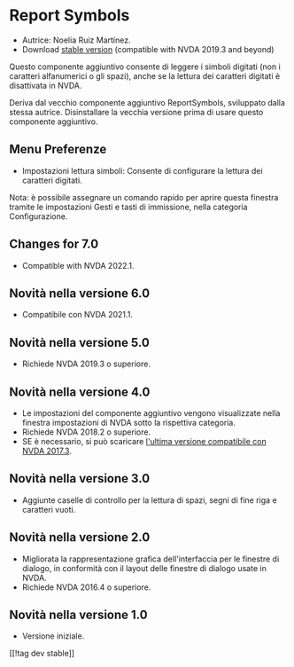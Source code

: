# Report Symbols #

*	Autrice: Noelia Ruiz Martínez.
*	Download [stable version][1] (compatible with NVDA 2019.3 and beyond)

Questo componente aggiuntivo consente di leggere i simboli digitati (non i
caratteri alfanumerici o gli spazi), anche se la lettura dei caratteri
digitati è disattivata in NVDA.

Deriva dal vecchio componente aggiuntivo  ReportSymbols, sviluppato dalla
stessa autrice. Disinstallare la vecchia versione prima di usare questo
componente aggiuntivo.

## Menu Preferenze ##
*	Impostazioni lettura simboli: Consente di configurare la lettura dei
  caratteri digitati.

Nota: è possibile assegnare un comando rapido per aprire questa finestra
tramite le impostazioni Gesti e tasti di immissione, nella categoria
Configurazione.

## Changes for 7.0
* Compatible with NVDA 2022.1.

## Novità nella versione 6.0
* Compatibile con NVDA 2021.1.

## Novità nella versione 5.0 ##
*	Richiede NVDA 2019.3 o superiore.

## Novità nella versione 4.0 ##
* Le impostazioni del componente aggiuntivo vengono visualizzate nella
  finestra impostazioni di NVDA sotto la rispettiva categoria.
* Richiede NVDA 2018.2 o superiore.
* SE è necessario, si può scaricare [l'ultima versione compatibile con NVDA
  2017.3][3].

## Novità nella versione 3.0 ##
* Aggiunte caselle di controllo per la lettura di spazi, segni di fine riga
  e caratteri vuoti.

## Novità nella versione 2.0 ##
*	Migliorata la rappresentazione grafica dell'interfaccia per le finestre di
  dialogo, in conformità con il layout delle finestre di dialogo usate in
  NVDA.
*	Richiede NVDA 2016.4 o superiore.

## Novità nella versione 1.0 ##
*	Versione iniziale.

[[!tag dev stable]]

[1]: https://addons.nvda-project.org/files/get.php?file=reportSymbols

[3]: https://addons.nvda-project.org/files/get.php?file=rsy-o
